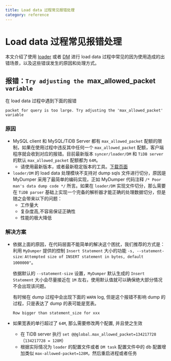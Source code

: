 ```yaml
---
title: Load data 过程常见报错处理
category: reference
---
```


# Load data 过程常见报错处理

本文介绍了使用 [loader](/dev/reference/tools/loader.md) 或者 [DM](/dev/reference/tools/data-migration/overview.md) 进行 load data 过程中常见的因为使用造成的出错场景，以及这些错误发生的原因和处理方式。

## 报错：`Try adjusting the `max_allowed_packet` variable`

在 load data 过程中遇到下面的报错

```
packet for query is too large. Try adjusting the 'max_allowed_packet' variable
```

### 原因

* MySQL client 和 MySQL/TiDB Server 都有 `max_allowed_packet` 配额的限制，如果在使用过程中违反其中任何一个 `max_allowed_packet` 配额，客户端程序就会收到对应的报错。目前最新版本 `syncer/loader/DM` 和 `TiDB server` 的默认 `max_allowed_packet` 配额都为 `64M`。
    * 请使用最新版本，或者最新稳定版本的工具。[下载页面](/dev/reference/tools/download.md)
* `loader/DM` 的 load data 处理模块不支持对 dump sqls 文件进行切分，原因是 MyDumper 采用了最简单的编码实现，正如 MyDumper 代码注释 `/* Poor man's data dump code */` 所言。如果在 `loader/DM` 实现文件切分，那么需要在 `TiDB parser` 基础上实现一个完备的解析器才能正确的处理数据切分，但是随之会带来以下的问题：
    * 工作量大
    * 复杂度高,不容易保证正确性
    * 性能的极大降低

### 解决方案

* 依据上面的原因，在代码层面不能简单的解决这个困扰，我们推荐的方式是：利用 `MyDumper` 提供的控制 `Insert Statement` 大小的功能 `-s, --statement-size`: `Attempted size of INSERT statement in bytes, default 1000000"`。

  依据默认的 `--statement-size` 设置，`MyDumper` 默认生成的 `Insert Statement` 大小会尽量接近在 `1M` 左右，使用默认值就可以确保绝大部分情况不会出现该问题。

  有时候在 dump 过程中会出现下面的 `WARN` log, 但是这个报错不影响 dump 的过程，只是表达了 dump 的表可能是宽表。

  ```
  Row bigger than statement_size for xxx
  ```

* 如果宽表的单行超过了 `64M`, 那么需要修改两个配置, 并且使之生效
    * 在 TiDB server 执行 `set @@global.max_allowed_packet=134217728` （`134217728 = 128M`）
    * 根据实际情况为 `loader` 的配置文件或者 `DM task` 配置文件中的 db 配置增加类似 `max-allowed-packet=128M`，然后重启进程或者任务